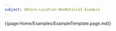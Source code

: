 ```yaml
---
subject: UKCore-Location-NeoNatalLGI-Example
---
```

{{page:Home/Examples/ExampleTemplate.page.md}}

